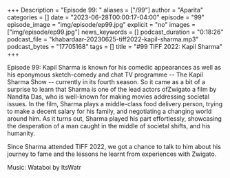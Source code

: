 +++
Description = "Episode 99: "
aliases = ["/99"]
author = "Aparita"
categories = []
date = "2023-06-28T00:00:17-04:00"
episode = "99"
episode_image = "img/episode/ep99.jpg"
explicit = "no"
images = ["img/episode/ep99.jpg"]
news_keywords = []
podcast_duration = "0:18:26"
podcast_file = "khabardaar-20230625-tiff2022-kapil-sharma.mp3"
podcast_bytes = "17705168"
tags = []
title = "#99 TIFF 2022: Kapil Sharma"
+++

Episode 99: Kapil Sharma is known for his comedic appearances as well as his eponymous sketch-comedy and chat TV programme --  The Kapil Sharma Show -- currently in its fourth season. So it came as a bit of a surprise to learn that Sharma is one of the lead actors ofZwigato a film by Nandita Das, who is well-known for making movies addressing societal issues. In the film, Sharma plays a middle-class food delivery person, trying to make a decent salary for his family, and negotiating a changing world around him. As it turns out, Sharma played his part effortlessly, showcasing the desperation of a man caught in the middle of societal shifts, and his humanity.

Since Sharma attended TIFF 2022, we got a chance to talk to him about his journey to fame and the lessons he learnt from experiences with Zwigato.

Music: Wataboi by ItsWatr